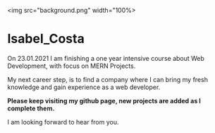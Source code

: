 <img src="background.png" width="100%>
                                   
# Isabel_Costa

On 23.01.2021 I am finishing a one year intensive course about Web Development, with focus on MERN Projects. 

My next career step, is to find a company where I can bring my fresh knowledge and gain experience as a web developer.

**Please keep visiting my github page, new projects are added as I complete them.**


I am looking forward to hear from you. 

